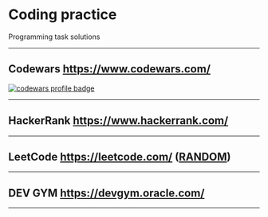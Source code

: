 # Coding practice
Programming task solutions

---
## Codewars https://www.codewars.com/
<a href="https://www.codewars.com/users/chagins">
  <img src="https://www.codewars.com/users/chagins/badges/small" alt="codewars profile badge">
</a>

---
## HackerRank https://www.hackerrank.com/

---
## LeetCode https://leetcode.com/ ([RANDOM](https://leetcode.com/problems/random-one-question/all))

---
## DEV GYM https://devgym.oracle.com/

---

